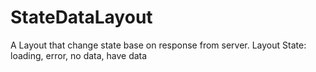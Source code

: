 # StateDataLayout

A Layout that change state base on response from server.
Layout State: loading, error, no data, have data
